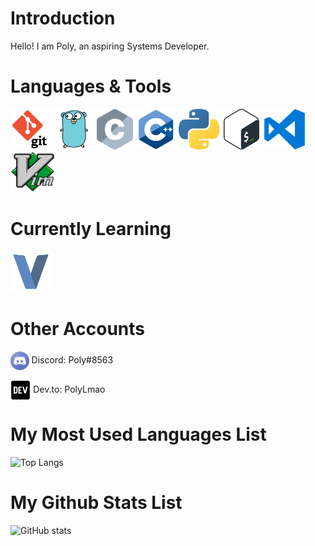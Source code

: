 # Introduction
<p>Hello! I am Poly, an aspiring Systems Developer.</p>

# Languages & Tools
<img src="images/git.png" height=65></img> <img src="images/go.png" height=65></img> <img src="images/c.png" height=65></img> <img src="images/cpp.png" height=65></img> <img src="images/python.png" height=65></img> <img src="images/bash.png" height=65></img> <img src="images/vscode.png" height=65></img> <img src="images/vim.png" height=65></img>

# Currently Learning
<img src="images/vlang.png" height=65></img>

# Other Accounts
<img style="vertical-align:middle;" src="images/discord.png" height=30> Discord: Poly#8563</img>
<br></br>
<img style="vertical-align:middle;" src="images/dev.to.svg" height=30> Dev.to: PolyLmao</img>

# My Most Used Languages List
![Top Langs](https://github-readme-stats.vercel.app/api/top-langs/?username=PolyLmao&text_color=daf7dc&title_color=ffffff&bg_color=8e2de2,8e2de2,4a00e0)

# My Github Stats List
![GitHub stats](https://github-readme-stats.vercel.app/api?username=PolyLmao&show_icons=true&title_color=ffffff&text_color=daf7dc&bg_color=8e2de2,8e2de2,4a00e0)
